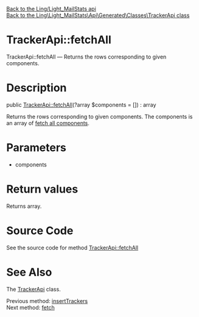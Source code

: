 [Back to the Ling/Light_MailStats api](https://github.com/lingtalfi/Light_MailStats/blob/master/doc/api/Ling/Light_MailStats.md)<br>
[Back to the Ling\Light_MailStats\Api\Generated\Classes\TrackerApi class](https://github.com/lingtalfi/Light_MailStats/blob/master/doc/api/Ling/Light_MailStats/Api/Generated/Classes/TrackerApi.md)


TrackerApi::fetchAll
================



TrackerApi::fetchAll — Returns the rows corresponding to given components.




Description
================


public [TrackerApi::fetchAll](https://github.com/lingtalfi/Light_MailStats/blob/master/doc/api/Ling/Light_MailStats/Api/Generated/Classes/TrackerApi/fetchAll.md)(?array $components = []) : array




Returns the rows corresponding to given components.
The components is an array of [fetch all components](https://github.com/lingtalfi/SimplePdoWrapper/blob/master/doc/pages/fetch-all-components.md).




Parameters
================


- components

    


Return values
================

Returns array.








Source Code
===========
See the source code for method [TrackerApi::fetchAll](https://github.com/lingtalfi/Light_MailStats/blob/master/Api/Generated/Classes/TrackerApi.php#L114-L124)


See Also
================

The [TrackerApi](https://github.com/lingtalfi/Light_MailStats/blob/master/doc/api/Ling/Light_MailStats/Api/Generated/Classes/TrackerApi.md) class.

Previous method: [insertTrackers](https://github.com/lingtalfi/Light_MailStats/blob/master/doc/api/Ling/Light_MailStats/Api/Generated/Classes/TrackerApi/insertTrackers.md)<br>Next method: [fetch](https://github.com/lingtalfi/Light_MailStats/blob/master/doc/api/Ling/Light_MailStats/Api/Generated/Classes/TrackerApi/fetch.md)<br>

